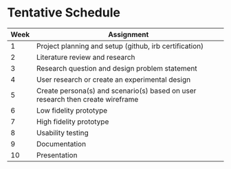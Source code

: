 # Tentative Schedule 

Week | Assignment | 
-----|------------|
1 | Project planning and setup (github, irb certification) 
2 | Literature review and research 
3 | Research question and design problem statement
4 | User research or create an experimental design
5 | Create persona(s) and scenario(s) based on user research then create wireframe 
6 | Low fidelity prototype
7 | High fidelity prototype 
8 | Usability testing
9 | Documentation 
10 | Presentation 
